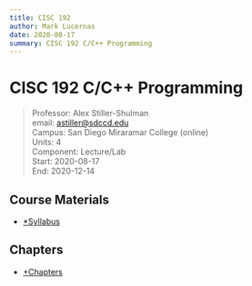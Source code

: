 ```yaml
---
title: CISC 192
author: Mark Lucernas
date: 2020-08-17
summary: CISC 192 C/C++ Programming
---
```



# CISC 192 C/C++ Programming
> Professor: Alex Stiller-Shulman<br>
> email: astiller@sdccd.edu<br>
> Campus: San Diego Miraramar College (online)<br>
> Units: 4<br>
> Component: Lecture/Lab<br>
> Start: 2020-08-17<br>
> End: 2020-12-14<br>

## Course Materials

- [*Syllabus](file:../../../files/fall-2020/CISC-192/syllabus.pdf)


## Chapters

- [+Chapters](chapters/index)

